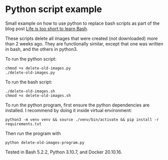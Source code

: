 # Python script example

Small example on how to use python to replace bash scripts as part of the blog post [Life is too short to learn Bash](https://unicoeding.com/blog/life-is-too-short-to-learn-bash/).

These scripts delete all images that were created (not downloaded) more than 2 weeks ago.
They are functionally similar, except that one was written in bash, and the others in python3.

To run the python script:
```shell
chmod +x delete-old-images.py
./delete-old-images.py 
```

To run the bash script:
```shell
./delete-old-images.sh
chmod +x delete-old-images.sh
```

To run the python program, first ensure the python dependencies are installed.
I recommend by doing it inside virtual environment:
```shell
python3 -m venv venv && source ./venv/bin/activate && pip install -r requirements.txt
```
Then run the program with
```shell
python delete-old-images-program.py
```

Tested in Bash 5.2.2, Python 3.10.7, and Docker 20.10.16.
